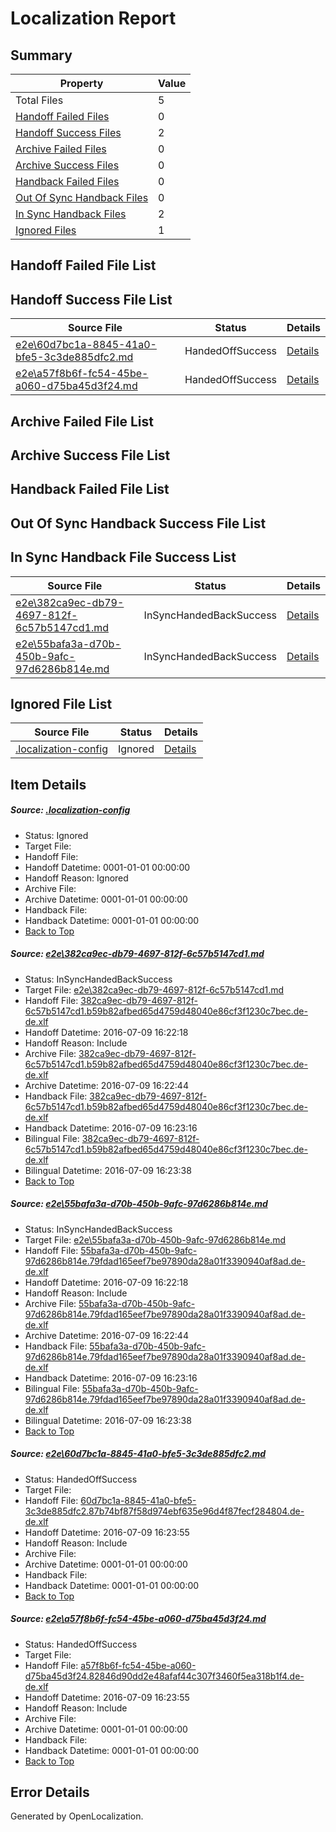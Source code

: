 # <a name='report-top'></a> Localization Report

## Summary
 Property | Value 
 -------- | ----- 
 Total Files | 5
[ Handoff Failed Files ](#handoff-failed-list)| 0
[ Handoff Success Files ](#handoff-success-list)| 2
[ Archive Failed Files ](#archive-failed-list)| 0
[ Archive Success Files ](#archive-success-list)| 0
[ Handback Failed Files ](#handback-failed-list)| 0
[ Out Of Sync Handback Files ](#outofsync-handback-success-list)| 0
[ In Sync Handback Files ](#insync-handback-success-list)| 2
[ Ignored Files ](#ignored-list)| 1

## <a name='handoff-failed-list'></a> Handoff Failed File List

## <a name='handoff-success-list'></a> Handoff Success File List
 Source File | Status | Details 
 ----------- | ------ | ------- 
 [e2e\60d7bc1a-8845-41a0-bfe5-3c3de885dfc2.md](https://github.com/OpenLocalizationTestOrg/oltest/blob/20c05a1e8564c7a4a434492aa8a3515570e8af80/e2e/60d7bc1a-8845-41a0-bfe5-3c3de885dfc2.md) | HandedOffSuccess | [Details](#3f4dc95d00f99b94ffdf9857940504e1ac95739b3)
 [e2e\a57f8b6f-fc54-45be-a060-d75ba45d3f24.md](https://github.com/OpenLocalizationTestOrg/oltest/blob/20c05a1e8564c7a4a434492aa8a3515570e8af80/e2e/a57f8b6f-fc54-45be-a060-d75ba45d3f24.md) | HandedOffSuccess | [Details](#28deaaf13613010035e3f01ee0983b2a08e183864)

## <a name='archive-failed-list'></a> Archive Failed File List

## <a name='archive-success-list'></a> Archive Success File List

## <a name='handback-failed-list'></a> Handback Failed File List

## <a name='outofsync-handback-success-list'></a> Out Of Sync Handback Success File List

## <a name='insync-handback-success-list'></a> In Sync Handback File Success List
 Source File | Status | Details 
 ----------- | ------ | ------- 
 [e2e\382ca9ec-db79-4697-812f-6c57b5147cd1.md](https://github.com/OpenLocalizationTestOrg/oltest/blob/7701c5b35e74ad9b49b565a055bcfd089d836a6c/e2e/382ca9ec-db79-4697-812f-6c57b5147cd1.md) | InSyncHandedBackSuccess | [Details](#353ac6a0e7ef9305640dc0b22446d863e7e9a1511)
 [e2e\55bafa3a-d70b-450b-9afc-97d6286b814e.md](https://github.com/OpenLocalizationTestOrg/oltest/blob/7701c5b35e74ad9b49b565a055bcfd089d836a6c/e2e/55bafa3a-d70b-450b-9afc-97d6286b814e.md) | InSyncHandedBackSuccess | [Details](#a670866bb6a2420429602ad55dff4a58af7f6be42)

## <a name='ignored-list'></a> Ignored File List
 Source File | Status | Details 
 ----------- | ------ | ------- 
 [.localization-config](https://github.com/OpenLocalizationTestOrg/oltest/blob/20c05a1e8564c7a4a434492aa8a3515570e8af80/.localization-config) | Ignored | [Details](#3d4f252ac210baf56311d7e97dcc2db10974dbd20)

## Item Details
##### <a name='3d4f252ac210baf56311d7e97dcc2db10974dbd20'></a> Source: [.localization-config](https://github.com/OpenLocalizationTestOrg/oltest/blob/20c05a1e8564c7a4a434492aa8a3515570e8af80/.localization-config)
* Status: Ignored
* Target File: 
* Handoff File: 
* Handoff Datetime: 0001-01-01 00:00:00
* Handoff Reason: Ignored
* Archive File: 
* Archive Datetime: 0001-01-01 00:00:00
* Handback File: 
* Handback Datetime: 0001-01-01 00:00:00
* [Back to Top](#report-top)

##### <a name='353ac6a0e7ef9305640dc0b22446d863e7e9a1511'></a> Source: [e2e\382ca9ec-db79-4697-812f-6c57b5147cd1.md](https://github.com/OpenLocalizationTestOrg/oltest/blob/7701c5b35e74ad9b49b565a055bcfd089d836a6c/e2e/382ca9ec-db79-4697-812f-6c57b5147cd1.md)
* Status: InSyncHandedBackSuccess
* Target File: [e2e\382ca9ec-db79-4697-812f-6c57b5147cd1.md](https://github.com/OpenLocalizationTestOrg/oltest-dede-fly/blob/e80a7e13b011b176abc1e9a1fc9a695ce6466875/e2e/382ca9ec-db79-4697-812f-6c57b5147cd1.md)
* Handoff File: [382ca9ec-db79-4697-812f-6c57b5147cd1.b59b82afbed65d4759d48040e86cf3f1230c7bec.de-de.xlf](https://github.com/OpenLocalizationTestOrg/olhandoff-e2e/blob/ab639ab78d686efb12e02d97392c9e94298641e4/ol-handoff/OpenLocalizationTestOrg/oltest-dede-fly/ci/ht/382ca9ec-db79-4697-812f-6c57b5147cd1.b59b82afbed65d4759d48040e86cf3f1230c7bec.de-de.xlf)
* Handoff Datetime: 2016-07-09 16:22:18
* Handoff Reason: Include
* Archive File: [382ca9ec-db79-4697-812f-6c57b5147cd1.b59b82afbed65d4759d48040e86cf3f1230c7bec.de-de.xlf](https://github.com/OpenLocalizationTestOrg/olhandoff-e2e/blob/7b751a53ea98899b06c62497e374dd418f837adb/ol-archive/OpenLocalizationTestOrg/oltest-dede-fly/ci/ht/382ca9ec-db79-4697-812f-6c57b5147cd1.b59b82afbed65d4759d48040e86cf3f1230c7bec.de-de.xlf)
* Archive Datetime: 2016-07-09 16:22:44
* Handback File: [382ca9ec-db79-4697-812f-6c57b5147cd1.b59b82afbed65d4759d48040e86cf3f1230c7bec.de-de.xlf](https://github.com/OpenLocalizationTestOrg/olhandback-e2e/blob/29f651a3ea86bb42edc9239b27aa78887c83e95d/ol-handback/OpenLocalizationTestOrg/oltest-dede-fly/ci/ht/382ca9ec-db79-4697-812f-6c57b5147cd1.b59b82afbed65d4759d48040e86cf3f1230c7bec.de-de.xlf)
* Handback Datetime: 2016-07-09 16:23:16
* Bilingual File: [382ca9ec-db79-4697-812f-6c57b5147cd1.b59b82afbed65d4759d48040e86cf3f1230c7bec.de-de.xlf](https://github.com/OpenLocalizationTestOrg/olhandback-e2e/blob/29f651a3ea86bb42edc9239b27aa78887c83e95d/ol-handback/OpenLocalizationTestOrg/oltest-dede-fly/ci/ht/382ca9ec-db79-4697-812f-6c57b5147cd1.b59b82afbed65d4759d48040e86cf3f1230c7bec.de-de.xlf)
* Bilingual Datetime: 2016-07-09 16:23:38
* [Back to Top](#report-top)

##### <a name='a670866bb6a2420429602ad55dff4a58af7f6be42'></a> Source: [e2e\55bafa3a-d70b-450b-9afc-97d6286b814e.md](https://github.com/OpenLocalizationTestOrg/oltest/blob/7701c5b35e74ad9b49b565a055bcfd089d836a6c/e2e/55bafa3a-d70b-450b-9afc-97d6286b814e.md)
* Status: InSyncHandedBackSuccess
* Target File: [e2e\55bafa3a-d70b-450b-9afc-97d6286b814e.md](https://github.com/OpenLocalizationTestOrg/oltest-dede-fly/blob/e80a7e13b011b176abc1e9a1fc9a695ce6466875/e2e/55bafa3a-d70b-450b-9afc-97d6286b814e.md)
* Handoff File: [55bafa3a-d70b-450b-9afc-97d6286b814e.79fdad165eef7be97890da28a01f3390940af8ad.de-de.xlf](https://github.com/OpenLocalizationTestOrg/olhandoff-e2e/blob/ab639ab78d686efb12e02d97392c9e94298641e4/ol-handoff/OpenLocalizationTestOrg/oltest-dede-fly/ci/ht/55bafa3a-d70b-450b-9afc-97d6286b814e.79fdad165eef7be97890da28a01f3390940af8ad.de-de.xlf)
* Handoff Datetime: 2016-07-09 16:22:18
* Handoff Reason: Include
* Archive File: [55bafa3a-d70b-450b-9afc-97d6286b814e.79fdad165eef7be97890da28a01f3390940af8ad.de-de.xlf](https://github.com/OpenLocalizationTestOrg/olhandoff-e2e/blob/7b751a53ea98899b06c62497e374dd418f837adb/ol-archive/OpenLocalizationTestOrg/oltest-dede-fly/ci/ht/55bafa3a-d70b-450b-9afc-97d6286b814e.79fdad165eef7be97890da28a01f3390940af8ad.de-de.xlf)
* Archive Datetime: 2016-07-09 16:22:44
* Handback File: [55bafa3a-d70b-450b-9afc-97d6286b814e.79fdad165eef7be97890da28a01f3390940af8ad.de-de.xlf](https://github.com/OpenLocalizationTestOrg/olhandback-e2e/blob/29f651a3ea86bb42edc9239b27aa78887c83e95d/ol-handback/OpenLocalizationTestOrg/oltest-dede-fly/ci/ht/55bafa3a-d70b-450b-9afc-97d6286b814e.79fdad165eef7be97890da28a01f3390940af8ad.de-de.xlf)
* Handback Datetime: 2016-07-09 16:23:16
* Bilingual File: [55bafa3a-d70b-450b-9afc-97d6286b814e.79fdad165eef7be97890da28a01f3390940af8ad.de-de.xlf](https://github.com/OpenLocalizationTestOrg/olhandback-e2e/blob/29f651a3ea86bb42edc9239b27aa78887c83e95d/ol-handback/OpenLocalizationTestOrg/oltest-dede-fly/ci/ht/55bafa3a-d70b-450b-9afc-97d6286b814e.79fdad165eef7be97890da28a01f3390940af8ad.de-de.xlf)
* Bilingual Datetime: 2016-07-09 16:23:38
* [Back to Top](#report-top)

##### <a name='3f4dc95d00f99b94ffdf9857940504e1ac95739b3'></a> Source: [e2e\60d7bc1a-8845-41a0-bfe5-3c3de885dfc2.md](https://github.com/OpenLocalizationTestOrg/oltest/blob/20c05a1e8564c7a4a434492aa8a3515570e8af80/e2e/60d7bc1a-8845-41a0-bfe5-3c3de885dfc2.md)
* Status: HandedOffSuccess
* Target File: 
* Handoff File: [60d7bc1a-8845-41a0-bfe5-3c3de885dfc2.87b74bf87f58d974ebf635e96d4f87fecf284804.de-de.xlf](https://github.com/OpenLocalizationTestOrg/olhandoff-e2e/blob/63d945e33147294eec780f061a1ef43f9b35f1a7/ol-handoff/OpenLocalizationTestOrg/oltest-dede-fly/ci/ht/60d7bc1a-8845-41a0-bfe5-3c3de885dfc2.87b74bf87f58d974ebf635e96d4f87fecf284804.de-de.xlf)
* Handoff Datetime: 2016-07-09 16:23:55
* Handoff Reason: Include
* Archive File: 
* Archive Datetime: 0001-01-01 00:00:00
* Handback File: 
* Handback Datetime: 0001-01-01 00:00:00
* [Back to Top](#report-top)

##### <a name='28deaaf13613010035e3f01ee0983b2a08e183864'></a> Source: [e2e\a57f8b6f-fc54-45be-a060-d75ba45d3f24.md](https://github.com/OpenLocalizationTestOrg/oltest/blob/20c05a1e8564c7a4a434492aa8a3515570e8af80/e2e/a57f8b6f-fc54-45be-a060-d75ba45d3f24.md)
* Status: HandedOffSuccess
* Target File: 
* Handoff File: [a57f8b6f-fc54-45be-a060-d75ba45d3f24.82846d90dd2e48afaf44c307f3460f5ea318b1f4.de-de.xlf](https://github.com/OpenLocalizationTestOrg/olhandoff-e2e/blob/63d945e33147294eec780f061a1ef43f9b35f1a7/ol-handoff/OpenLocalizationTestOrg/oltest-dede-fly/ci/ht/a57f8b6f-fc54-45be-a060-d75ba45d3f24.82846d90dd2e48afaf44c307f3460f5ea318b1f4.de-de.xlf)
* Handoff Datetime: 2016-07-09 16:23:55
* Handoff Reason: Include
* Archive File: 
* Archive Datetime: 0001-01-01 00:00:00
* Handback File: 
* Handback Datetime: 0001-01-01 00:00:00
* [Back to Top](#report-top)


## Error Details

Generated by OpenLocalization.
